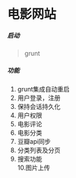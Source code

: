 # 电影网站

##### 启动
>grunt  

##### 功能
1. grunt集成自动重启  
2. 用户登录，注册  
3. 保持会话持久化  
4. 用户权限  
5. 电影评论  
6. 电影分类  
7. 豆瓣api同步  
8. 分类列表及分页  
9. 搜索功能  
10.图片上传
